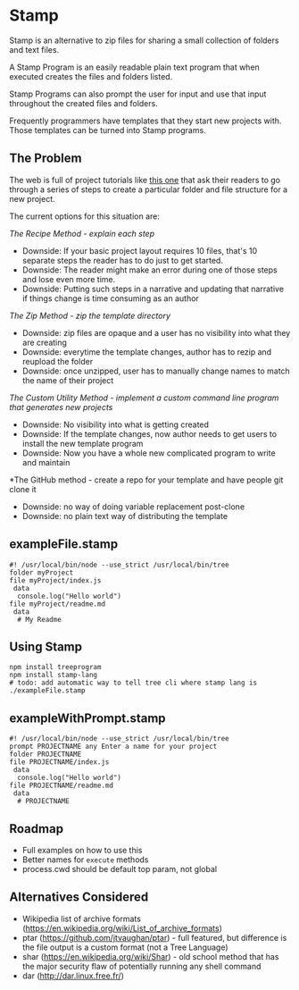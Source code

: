 # Stamp

Stamp is an alternative to zip files for sharing a small
collection of folders and text files.

A Stamp Program is an easily readable plain text program
that when executed creates the files and folders listed.

Stamp Programs can also prompt the user for input and use
that input throughout the created files and folders.

Frequently programmers have templates that they start new
projects with. Those templates can be turned into Stamp programs.

## The Problem

The web is full of project tutorials like <a
href="https://docs.npmjs.com/getting-started/creating-node-modules">this one</a>
that ask their readers to go through a series of steps to
create a particular folder and file structure for a new
project.

The current options for this situation are:

*The Recipe Method - explain each step*
- Downside: If your basic project layout requires 10 files,
  that's 10 separate steps the reader has to do just to get
  started.
- Downside: The reader might make an error during one of
  those steps and lose even more time.
- Downside: Putting such steps in a narrative and updating
  that narrative if things change is time consuming as an
  author

*The Zip Method - zip the template directory*
- Downside: zip files are opaque and a user has no
  visibility into what they are creating
- Downside: everytime the template changes, author has to
  rezip and reupload the folder
- Downside: once unzipped, user has to manually change names
  to match the name of their project

*The Custom Utility Method - implement a custom command line
program that generates new projects*
- Downside: No visibility into what is getting created
- Downside: If the template changes, now author needs to get
  users to install the new template program 
- Downside: Now you have a whole new complicated program to
  write and maintain

*The GitHub method - create a repo for your template and
have people git clone it
- Downside: no way of doing variable replacement post-clone
- Downside: no plain text way of distributing the template

## exampleFile.stamp

    #! /usr/local/bin/node --use_strict /usr/local/bin/tree
    folder myProject
    file myProject/index.js
     data
      console.log("Hello world")
    file myProject/readme.md
     data
      # My Readme

## Using Stamp

    npm install treeprogram
    npm install stamp-lang
    # todo: add automatic way to tell tree cli where stamp lang is
    ./exampleFile.stamp


## exampleWithPrompt.stamp

    #! /usr/local/bin/node --use_strict /usr/local/bin/tree
    prompt PROJECTNAME any Enter a name for your project
    folder PROJECTNAME
    file PROJECTNAME/index.js
     data
      console.log("Hello world")
    file PROJECTNAME/readme.md
     data
      # PROJECTNAME


## Roadmap

- Full examples on how to use this
- Better names for `execute` methods
- process.cwd should be default top param, not global

## Alternatives Considered

- Wikipedia list of archive formats (https://en.wikipedia.org/wiki/List_of_archive_formats)
- ptar (https://github.com/jtvaughan/ptar) - full featured, but difference is the file output is a custom format (not a Tree Language)
- shar (https://en.wikipedia.org/wiki/Shar) - old school method that has the major security flaw of potentially running any shell command
- dar (http://dar.linux.free.fr/)
